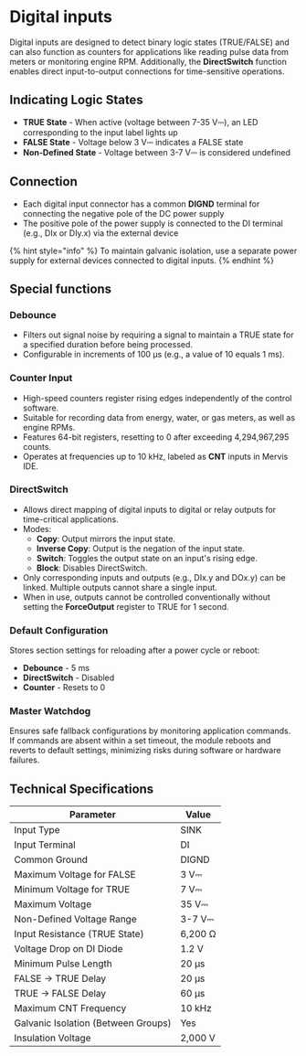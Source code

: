 # Digital inputs

Digital inputs are designed to detect binary logic states (TRUE/FALSE) and can also function as counters for applications like reading pulse data from meters or monitoring engine RPM. Additionally, the **DirectSwitch** function enables direct input-to-output connections for time-sensitive operations.

## **Indicating Logic States**

* **TRUE State** - When active (voltage between 7-35 V⎓), an LED corresponding to the input label lights up
* **FALSE State** - Voltage below 3 V⎓ indicates a FALSE state
* **Non-Defined State** - Voltage between 3-7 V⎓ is considered undefined

## Connection

* Each digital input connector has a common **DIGND** terminal for connecting the negative pole of the DC power supply
* The positive pole of the power supply is connected to the DI terminal (e.g., DIx or DIy.x) via the external device

{% hint style="info" %}
To maintain galvanic isolation, use a separate power supply for external devices connected to digital inputs.
{% endhint %}

## Special functions

### **Debounce**

* Filters out signal noise by requiring a signal to maintain a TRUE state for a specified duration before being processed.
* Configurable in increments of 100 µs (e.g., a value of 10 equals 1 ms).

### **Counter Input**

* High-speed counters register rising edges independently of the control software.
* Suitable for recording data from energy, water, or gas meters, as well as engine RPMs.
* Features 64-bit registers, resetting to 0 after exceeding 4,294,967,295 counts.
* Operates at frequencies up to 10 kHz, labeled as **CNT** inputs in Mervis IDE.

### **DirectSwitch**

* Allows direct mapping of digital inputs to digital or relay outputs for time-critical applications.
* Modes:
  * **Copy**: Output mirrors the input state.
  * **Inverse Copy**: Output is the negation of the input state.
  * **Switch**: Toggles the output state on an input's rising edge.
  * **Block**: Disables DirectSwitch.
* Only corresponding inputs and outputs (e.g., DIx.y and DOx.y) can be linked. Multiple outputs cannot share a single input.
* When in use, outputs cannot be controlled conventionally without setting the **ForceOutput** register to TRUE for 1 second.

### **Default Configuration**

Stores section settings for reloading after a power cycle or reboot:

* **Debounce** - 5 ms
* **DirectSwitch** - Disabled
* **Counter** - Resets to 0

### **Master Watchdog**

Ensures safe fallback configurations by monitoring application commands. If commands are absent within a set timeout, the module reboots and reverts to default settings, minimizing risks during software or hardware failures.

## Technical Specifications

| Parameter                           | Value   |
| ----------------------------------- | ------- |
| Input Type                          | SINK    |
| Input Terminal                      | DI      |
| Common Ground                       | DIGND   |
| Maximum Voltage for FALSE           | 3 V⎓    |
| Minimum Voltage for TRUE            | 7 V⎓    |
| Maximum Voltage                     | 35 V⎓   |
| Non-Defined Voltage Range           | 3-7 V⎓  |
| Input Resistance (TRUE State)       | 6,200 Ω |
| Voltage Drop on DI Diode            | 1.2 V   |
| Minimum Pulse Length                | 20 µs   |
| FALSE → TRUE Delay                  | 20 µs   |
| TRUE → FALSE Delay                  | 60 µs   |
| Maximum CNT Frequency               | 10 kHz  |
| Galvanic Isolation (Between Groups) | Yes     |
| Insulation Voltage                  | 2,000 V |
